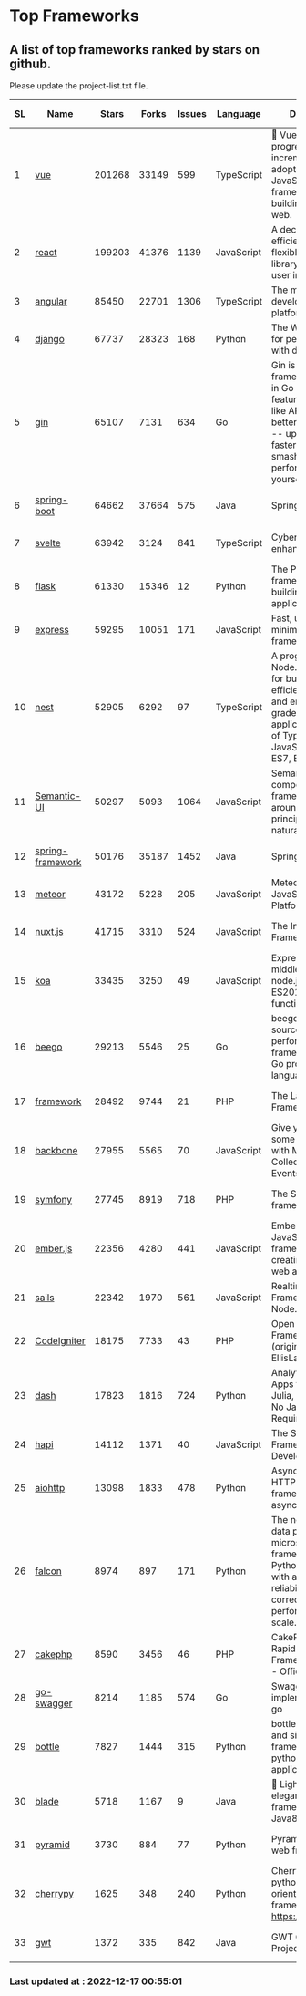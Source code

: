 # Top Frameworks
## A list of top frameworks ranked by stars on github.  
Please update the project-list.txt file.

| SL| Name  | Stars| Forks| Issues | Language | Description | Last Commit |
| --| ------| -----| ---- | ------ | -------- | ----------- | ----------- |
| 1 | [vue](https://github.com/vuejs/vue) | 201268 | 33149 | 599 | TypeScript | 🖖 Vue.js is a progressive, incrementally-adoptable JavaScript framework for building UI on the web. | 2022-12-14 08:43:02 |
| 2 | [react](https://github.com/facebook/react) | 199203 | 41376 | 1139 | JavaScript | A declarative, efficient, and flexible JavaScript library for building user interfaces. | 2022-12-15 20:23:53 |
| 3 | [angular](https://github.com/angular/angular) | 85450 | 22701 | 1306 | TypeScript | The modern web developer’s platform | 2022-12-15 15:21:14 |
| 4 | [django](https://github.com/django/django) | 67737 | 28323 | 168 | Python | The Web framework for perfectionists with deadlines. | 2022-12-16 18:13:03 |
| 5 | [gin](https://github.com/gin-gonic/gin) | 65107 | 7131 | 634 | Go | Gin is a HTTP web framework written in Go (Golang). It features a Martini-like API with much better performance -- up to 40 times faster. If you need smashing performance, get yourself some Gin. | 2022-12-01 05:15:31 |
| 6 | [spring-boot](https://github.com/spring-projects/spring-boot) | 64662 | 37664 | 575 | Java | Spring Boot | 2022-12-16 15:09:21 |
| 7 | [svelte](https://github.com/sveltejs/svelte) | 63942 | 3124 | 841 | TypeScript | Cybernetically enhanced web apps | 2022-12-16 09:33:36 |
| 8 | [flask](https://github.com/pallets/flask) | 61330 | 15346 | 12 | Python | The Python micro framework for building web applications. | 2022-11-25 15:51:37 |
| 9 | [express](https://github.com/expressjs/express) | 59295 | 10051 | 171 | JavaScript | Fast, unopinionated, minimalist web framework for node. | 2022-10-08 20:11:42 |
| 10 | [nest](https://github.com/nestjs/nest) | 52905 | 6292 | 97 | TypeScript | A progressive Node.js framework for building efficient, scalable, and enterprise-grade server-side applications on top of TypeScript & JavaScript (ES6, ES7, ES8) 🚀 | 2022-12-16 07:16:02 |
| 11 | [Semantic-UI](https://github.com/Semantic-Org/Semantic-UI) | 50297 | 5093 | 1064 | JavaScript | Semantic is a UI component framework based around useful principles from natural language. | 2022-10-06 20:02:37 |
| 12 | [spring-framework](https://github.com/spring-projects/spring-framework) | 50176 | 35187 | 1452 | Java | Spring Framework | 2022-12-16 13:50:07 |
| 13 | [meteor](https://github.com/meteor/meteor) | 43172 | 5228 | 205 | JavaScript | Meteor, the JavaScript App Platform | 2022-12-16 03:27:02 |
| 14 | [nuxt.js](https://github.com/nuxt/nuxt.js) | 41715 | 3310 | 524 | JavaScript | The Intuitive Vue(2) Framework | 2022-09-05 13:31:52 |
| 15 | [koa](https://github.com/koajs/koa) | 33435 | 3250 | 49 | JavaScript | Expressive middleware for node.js using ES2017 async functions | 2022-12-09 05:49:41 |
| 16 | [beego](https://github.com/beego/beego) | 29213 | 5546 | 25 | Go | beego is an open-source, high-performance web framework for the Go programming language. | 2022-12-15 13:24:17 |
| 17 | [framework](https://github.com/laravel/framework) | 28492 | 9744 | 21 | PHP | The Laravel Framework. | 2022-12-16 19:07:05 |
| 18 | [backbone](https://github.com/jashkenas/backbone) | 27955 | 5565 | 70 | JavaScript | Give your JS App some Backbone with Models, Views, Collections, and Events | 2022-11-23 20:55:56 |
| 19 | [symfony](https://github.com/symfony/symfony) | 27745 | 8919 | 718 | PHP | The Symfony PHP framework | 2022-12-16 16:04:38 |
| 20 | [ember.js](https://github.com/emberjs/ember.js) | 22356 | 4280 | 441 | JavaScript | Ember.js - A JavaScript framework for creating ambitious web applications | 2022-12-16 03:19:37 |
| 21 | [sails](https://github.com/balderdashy/sails) | 22342 | 1970 | 561 | JavaScript | Realtime MVC Framework for Node.js | 2022-11-21 02:21:42 |
| 22 | [CodeIgniter](https://github.com/bcit-ci/CodeIgniter) | 18175 | 7733 | 43 | PHP | Open Source PHP Framework (originally from EllisLab) | 2022-12-01 11:38:45 |
| 23 | [dash](https://github.com/plotly/dash) | 17823 | 1816 | 724 | Python | Analytical Web Apps for Python, R, Julia, and Jupyter. No JavaScript Required. | 2022-12-13 22:14:27 |
| 24 | [hapi](https://github.com/hapijs/hapi) | 14112 | 1371 | 40 | JavaScript | The Simple, Secure Framework Developers Trust | 2022-12-12 21:24:06 |
| 25 | [aiohttp](https://github.com/aio-libs/aiohttp) | 13098 | 1833 | 478 | Python | Asynchronous HTTP client/server framework for asyncio and Python | 2022-12-12 17:19:25 |
| 26 | [falcon](https://github.com/falconry/falcon) | 8974 | 897 | 171 | Python | The no-magic web data plane API and microservices framework for Python developers, with a focus on reliability, correctness, and performance at scale. | 2022-12-02 14:57:32 |
| 27 | [cakephp](https://github.com/cakephp/cakephp) | 8590 | 3456 | 46 | PHP | CakePHP: The Rapid Development Framework for PHP - Official Repository | 2022-12-15 10:21:27 |
| 28 | [go-swagger](https://github.com/go-swagger/go-swagger) | 8214 | 1185 | 574 | Go | Swagger 2.0 implementation for go | 2022-12-09 17:40:49 |
| 29 | [bottle](https://github.com/bottlepy/bottle) | 7827 | 1444 | 315 | Python | bottle.py is a fast and simple micro-framework for python web-applications. | 2022-09-05 15:24:52 |
| 30 | [blade](https://github.com/lets-blade/blade) | 5718 | 1167 | 9 | Java | :rocket: Lightning fast and elegant mvc framework for Java8 | 2022-05-10 12:38:06 |
| 31 | [pyramid](https://github.com/Pylons/pyramid) | 3730 | 884 | 77 | Python | Pyramid - A Python web framework | 2022-09-29 23:22:56 |
| 32 | [cherrypy](https://github.com/cherrypy/cherrypy) | 1625 | 348 | 240 | Python | CherryPy is a pythonic, object-oriented HTTP framework.      https://cherrypy.dev | 2022-07-17 20:36:25 |
| 33 | [gwt](https://github.com/gwtproject/gwt) | 1372 | 335 | 842 | Java | GWT Open Source Project | 2022-11-30 14:11:08 |

### Last updated at : 2022-12-17 00:55:01
